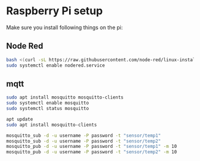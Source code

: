 # Raspberry Pi setup

Make sure you install following things on the pi:

## Node Red

```bash
bash <(curl -sL https://raw.githubusercontent.com/node-red/linux-installers/master/deb/update-nodejs-and-nodered)
sudo systemctl enable nodered.service
```

## mqtt

```bash
sudo apt install mosquitto mosquitto-clients
sudo systemctl enable mosquitto
sudo systemctl status mosquitto

apt update
sudo apt install mosquitto-clients
```

```bash
mosquitto_sub -d -u username -P password -t "sensor/temp1"
mosquitto_sub -d -u username -P password -t "sensor/temp2"
mosquitto_pub -d -u username -P password -t "sensor/temp1" -m 10
mosquitto_pub -d -u username -P password -t "sensor/temp2" -m 10
```
